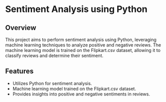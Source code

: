 # Sentiment Analysis using Python

## Overview

This project aims to perform sentiment analysis using Python, leveraging machine learning techniques to analyze positive and negative reviews. The machine learning model is trained on the Flipkart.csv dataset, allowing it to classify reviews and determine their sentiment.

## Features

- Utilizes Python for sentiment analysis.
- Machine learning model trained on the Flipkart.csv dataset.
- Provides insights into positive and negative sentiments in reviews.
